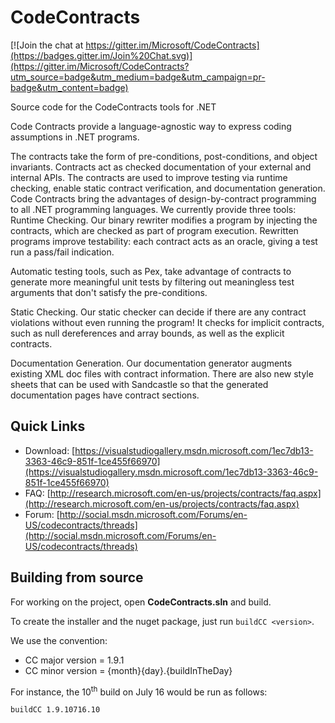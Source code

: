 # CodeContracts

[![Join the chat at https://gitter.im/Microsoft/CodeContracts](https://badges.gitter.im/Join%20Chat.svg)](https://gitter.im/Microsoft/CodeContracts?utm_source=badge&utm_medium=badge&utm_campaign=pr-badge&utm_content=badge)

Source code for the CodeContracts tools for .NET

Code Contracts provide a language-agnostic way to express coding assumptions in .NET programs.

The contracts take the form of pre-conditions, post-conditions, and object invariants. Contracts act as checked documentation of your external and internal APIs. The contracts are used to improve testing via runtime checking, enable static contract verification, and documentation generation. Code Contracts bring the advantages of design-by-contract programming to all .NET programming languages. We currently provide three tools:
Runtime Checking. Our binary rewriter modifies a program by injecting the contracts, which are checked as part of program execution. Rewritten programs improve testability: each contract acts as an oracle, giving a test run a pass/fail indication. 

Automatic testing tools, such as Pex, take advantage of contracts to generate more meaningful unit tests by filtering out meaningless test arguments that don't satisfy the pre-conditions. 

Static Checking. Our static checker can decide if there are any contract violations without even running the program! It checks for implicit contracts, such as null dereferences and array bounds, as well as the explicit contracts. 

Documentation Generation. Our documentation generator augments existing XML doc files with contract information. There are also new style sheets that can be used with Sandcastle so that the generated documentation pages have contract sections. 

## Quick Links

* Download: [https://visualstudiogallery.msdn.microsoft.com/1ec7db13-3363-46c9-851f-1ce455f66970](https://visualstudiogallery.msdn.microsoft.com/1ec7db13-3363-46c9-851f-1ce455f66970)
* FAQ: [http://research.microsoft.com/en-us/projects/contracts/faq.aspx](http://research.microsoft.com/en-us/projects/contracts/faq.aspx)
* Forum: [http://social.msdn.microsoft.com/Forums/en-US/codecontracts/threads](http://social.msdn.microsoft.com/Forums/en-US/codecontracts/threads)

## Building from source

For working on the project, open **CodeContracts.sln** and build.

To create the installer and the nuget package, just run `buildCC <version>`.

We use the convention: 

* CC major version = 1.9.1
* CC minor version = {month}{day}.{buildInTheDay}

For instance, the 10<sup>th</sup> build on July 16 would be run as follows:

```
buildCC 1.9.10716.10
```
